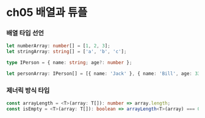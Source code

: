 # ch05 배열과 튜플

### 배열 타입 선언

```typescript
let numberArray: number[] = [1, 2, 3];
let stringArray: string[] = ['a', 'b', 'c'];

type IPerson = { name: string; age?: number };

let personArray: IPerson[] = [{ name: 'Jack' }, { name: 'Bill', age: 33 }];
```

### 제너릭 방식 타입

```typescript
const arrayLength = <T>(array: T[]): number => array.length;
const isEmpty = <T>(array: T[]): boolean => arrayLength<T>(array) === 0;
```
